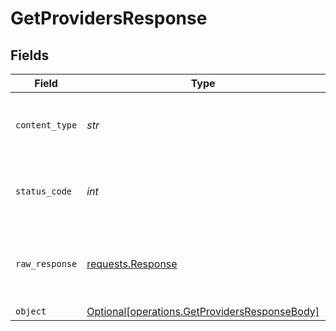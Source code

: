 # GetProvidersResponse


## Fields

| Field                                                                                                | Type                                                                                                 | Required                                                                                             | Description                                                                                          |
| ---------------------------------------------------------------------------------------------------- | ---------------------------------------------------------------------------------------------------- | ---------------------------------------------------------------------------------------------------- | ---------------------------------------------------------------------------------------------------- |
| `content_type`                                                                                       | *str*                                                                                                | :heavy_check_mark:                                                                                   | HTTP response content type for this operation                                                        |
| `status_code`                                                                                        | *int*                                                                                                | :heavy_check_mark:                                                                                   | HTTP response status code for this operation                                                         |
| `raw_response`                                                                                       | [requests.Response](https://requests.readthedocs.io/en/latest/api/#requests.Response)                | :heavy_check_mark:                                                                                   | Raw HTTP response; suitable for custom response parsing                                              |
| `object`                                                                                             | [Optional[operations.GetProvidersResponseBody]](../../models/operations/getprovidersresponsebody.md) | :heavy_minus_sign:                                                                                   | OK                                                                                                   |